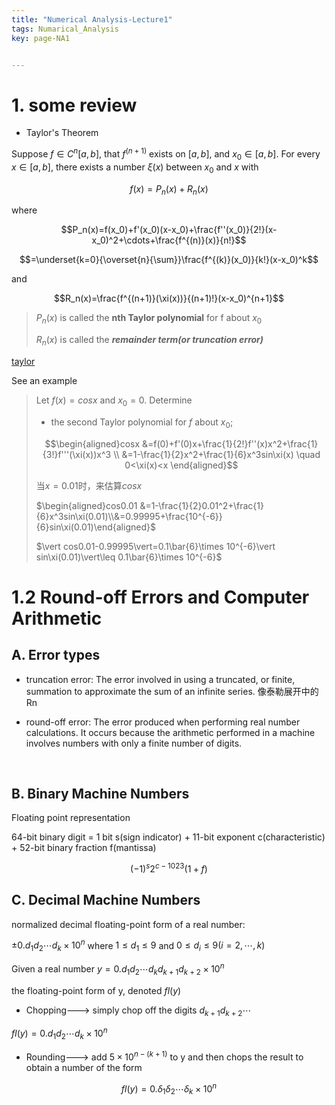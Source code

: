 ```yaml
---
title: "Numerical Analysis-Lecture1"
tags: Numarical_Analysis
key: page-NA1


---
```


<!--more-->

# 1. some review

* Taylor's Theorem

Suppose $f\in C^n[a,b]$, that $f^{(n+1)}$ exists on $[a, b]$, and $x_0 \in [a, b]$. For every $x \in [a, b]$, there exists a number $\xi(x)$ between $x_0$ and $x$ with

$$f(x)=P_n(x)+R_n(x)$$

where

$$P_n(x)=f(x_0)+f'(x_0)(x-x_0)+\frac{f''(x_0)}{2!}(x-x_0)^2+\cdots+\frac{f^{(n)}(x)}{n!}$$

$$=\underset{k=0}{\overset{n}{\sum}}\frac{f^{(k)}(x_0)}{k!}(x-x_0)^k$$

and

$$R_n(x)=\frac{f^{(n+1)}(\xi(x))}{(n+1)!}(x-x_0)^{n+1}$$

> $P_n(x)$ is called the **nth Taylor polynomial** for f about $x_0$
>
> $R_n(x)$ is called the ***remainder term(or truncation error)***

<a href="https://www.zhihu.com/question/21149770?sort=created">taylor</a>



See an example

> Let $f(x)=cosx$ and $x_0=0$. Determine
>
> * the second Taylor polynomial for $f$ about $x_0$; 
>
> $$\begin{aligned}cosx &=f(0)+f'(0)x+\frac{1}{2!}f''(x)x^2+\frac{1}{3!}f'''(\xi(x))x^3 \\ &=1-\frac{1}{2}x^2+\frac{1}{6}x^3sin\xi(x) \quad 0<\xi(x)<x \end{aligned}$$
>
> 当$x=0.01$时，来估算$cosx$
>
> $\begin{aligned}cos0.01 &=1-\frac{1}{2}0.01^2+\frac{1}{6}x^3sin\xi(0.01)\\&=0.99995+\frac{10^{-6}}{6}sin\xi(0.01)\end{aligned}$
>
> $\vert cos0.01-0.99995\vert=0.1\bar{6}\times 10^{-6}\vert sin\xi(0.01)\vert\leq 0.1\bar{6}\times 10^{-6}$
>
> 



# 1.2 Round-off Errors and Computer Arithmetic

## A. Error types

* truncation error: The error involved in using a truncated, or finite, summation to approximate the sum of an infinite series. 像泰勒展开中的Rn

* round-off error: The error produced when performing real number calculations. It occurs because the arithmetic performed in a machine involves numbers with only a finite number of digits.

<br/>

## B. Binary Machine Numbers

Floating point representation

64-bit binary digit = 1 bit s(sign indicator) + 11-bit exponent c(characteristic) + 52-bit binary fraction f(mantissa)

$$(-1)^s2^{c-1023}(1+f)$$



## C. Decimal Machine Numbers

normalized decimal floating-point form of a real number:

$\pm 0.d_1d_2\cdots d_k\times 10^n$ where $1\leq d_1\leq 9$ and $0\leq d_i\leq 9(i=2,\cdots,k)$

Given a real number $y=0.d_1d_2\cdots d_kd_{k+1}d_{k+2}\times 10^n$

the floating-point form of y, denoted $fl(y)$

* Chopping---> simply chop off the digits $d_{k+1}d_{k+2}\cdots$

$fl(y)=0.d_1d_2\cdots d_k\times 10^n$ 

* Rounding---> add $5\times 10^{n-(k+1)}$ to y and then chops the result to obtain a number of the form

$$fl(y)=0.\delta_1\delta_2\cdots\delta_k\times 10^n$$

